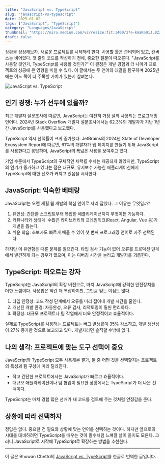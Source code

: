 ```yaml
---
title: "JavaScript vs. TypeScript"
slug: "javascript-vs-typescript"
date: 2025-01-02
tags: ["JavaScript", "TypeScript"]
category: "Languages/JavaScript"
thumbnail: "https://miro.medium.com/v2/resize:fit:1400/1*e-kmaRa9iJL82Je5vVn-AA.png"
draft: false
---
```

상황을 상상해보자. 새로운 프로젝트를 시작하려 한다. 사용할 툴은 준비되어 있고, 캔버스는 비어있다. 첫 줄의 코드를 작성하기 전에, 중요한 질문이 떠오른다. "JavaScript를 사용할 것인가, TypeScript를 사용할 것인가?" 이 결정은 개발 경험과 더 나아가 프로젝트의 성공에 큰 영향을 미칠 수 있다. 이 글에서는 두 언어의 대결을 탐구하며 2025년에는 어느 쪽이 더 주목할 가치가 있는지 살펴본다.

![JavaScript vs. TypeScript](https://miro.medium.com/v2/resize:fit:1400/1*e-kmaRa9iJL82Je5vVn-AA.png)

## 인기 경쟁: 누가 선두에 있을까?
최근 개발자 설문조사에 따르면, JavaScript는 여전히 가장 널리 사용되는 프로그래밍 언어다. 2024년 Stack Overflow 개발자 설문조사에서는 62.3%의 개발자가 지난 1년간 JavaScript를 사용했다고 보고했다.

TypeScript 역시 선택률이 크게 증가했다. JetBrains의 2024년 State of Developer Ecosystem Report에 따르면, 61%의 개발자가 웹 페이지를 만들기 위해 JavaScript를 사용한다고 응답하며, JavaScript의 폭넓은 사용을 보여주고 있다.

기업 수준에서 TypeScript의 구체적인 채택률 수치는 제공되지 않았지만, TypeScript의 인기가 증가하고 있다는 점은 대규모, 유지보수 가능한 애플리케이션에서 TypeScript에 대한 선호가 커지고 있음을 시사한다.

## JavaScript: 익숙한 베테랑
JavaScript는 오랜 세월 웹 개발의 핵심 언어로 자리 잡았다. 그 이유는 무엇일까?
1. 유연성: 간단한 스크립트부터 복잡한 애플리케이션까지 무엇이든 가능하다.
2. 커뮤니티와 생태계: 수많은 라이브러리와 프레임워크(React, Angular, Vue 등)가 개발을 돕는다.
3. 쉬운 학습: 초보자도 빠르게 배울 수 있어 첫 번째 프로그래밍 언어로 자주 선택된다.

하지만 이 유연함은 때론 문제를 일으킨다. 타입 검사 기능이 없어 오류를 프로덕션 단계에서 발견하게 되는 경우가 많으며, 이는 디버깅 시간을 늘리고 개발자를 괴롭힌다.

## TypeScript: 떠오르는 강자
TypeScript는 JavaScript의 확장 버전으로, 마치 JavaScript에 강력한 안전장치를 더한 느낌이다. 사용법은 약간 더 복잡하지만, 그만큼 얻는 이점도 많다.
1. 타입 안정성: 코드 작성 단계에서 오류를 미리 잡아내 개발 시간을 줄인다.
2. 개선된 개발 환경: 자동완성, 오류 검사, 리팩토링이 훨씬 편리하다.
3. 확장성: 대규모 프로젝트나 팀 작업에서 더욱 안정적이고 효율적이다.

실제로 TypeScript를 사용하는 프로젝트는 버그 발생률이 35% 감소하고, 개발 생산성이 27% 증가한 것으로 보고되고 있다. 개발자라면 솔직할 수밖에 없다.

## 나의 생각: 프로젝트에 맞는 도구 선택이 중요
JavaScript와 TypeScript 모두 사용해본 결과, 둘 중 어떤 것을 선택할지는 프로젝트의 특성과 팀 구성에 따라 달라진다.
- 작고 간단한 프로젝트에서는 JavaScript가 빠르고 효율적이다.
- 대규모 애플리케이션이나 팀 협업이 필요한 상황에서는 TypeScript가 더 나은 선택이다.

TypeScript는 마치 경험 많은 선배가 내 코드를 검토해 주는 것처럼 안정감을 준다.

## 상황에 따라 선택하자
정답은 없다. 중요한 건 필요와 상황에 맞는 언어를 선택하는 것이다. 하지만 앞으로의 시대를 대비하려면 TypeScript를 배우는 것이 필수처럼 느껴질 날이 올지도 모른다. 그러니 JavaScript로 시작해 TypeScript로 확장하는 방법을 추천한다.

---
이 글은 Bhuwan Chettri의 [JavaScript vs. TypeScript](https://medium.com/@bhuwanchettri/javascript-vs-typescript-e1fdbe6cf4bb)를 한글로 번역한 글입니다.